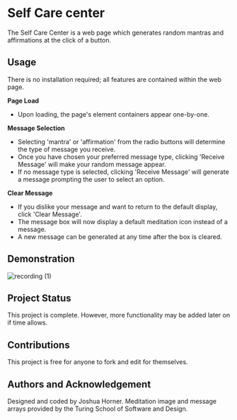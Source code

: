 # Self Care center

The Self Care Center is a web page which generates random mantras and affirmations at the click of a button.


## Usage

There is no installation required; all features are contained within the web page.

**Page Load**
- Upon loading, the page's element containers appear one-by-one.

**Message Selection**
- Selecting 'mantra' or 'affirmation' from the radio buttons will determine the type of message you receive.
- Once you have chosen your preferred message type, clicking 'Receive Message' will make your random message appear.
- If no message type is selected, clicking 'Receive Message' will generate a message prompting the user to select an option.

**Clear Message**
- If you dislike your message and want to return to the default display, click 'Clear Message'.
- The message box will now display a default meditation icon instead of a message.
- A new message can be generated at any time after the box is cleared.

## Demonstration

![recording (1)](https://user-images.githubusercontent.com/82003147/120131795-54f43100-c186-11eb-9043-a1bcab17410d.gif)

## Project Status

This project is complete. However, more functionality may be added later on if time allows.

## Contributions

This project is free for anyone to fork and edit for themselves.

## Authors and Acknowledgement

Designed and coded by Joshua Horner.
Meditation image and message arrays provided by the Turing School of Software and Design.
